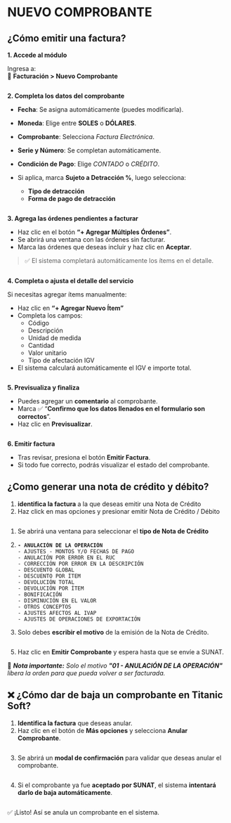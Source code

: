 # NUEVO COMPROBANTE

## ¿Cómo emitir una factur&#x61;**?**

**1. Accede al módulo**

Ingresa a:\
📂 **Facturación > Nuevo Comprobante**

<figure><img src="../../../.gitbook/assets/image.png" alt=""><figcaption></figcaption></figure>

**2. Completa los datos del comprobante**

* **Fecha**: Se asigna automáticamente (puedes modificarla).
* **Moneda**: Elige entre **SOLES** o **DÓLARES**.
* **Comprobante**: Selecciona _Factura Electrónica_.
* **Serie y Número**: Se completan automáticamente.
* **Condición de Pago**: Elige _CONTADO_ o _CRÉDITO_.
*   Si aplica, marca **Sujeto a Detracción %**, luego selecciona:

    * **Tipo de detracción**
    * **Forma de pago de detracción**

    <figure><img src="../../../.gitbook/assets/image (1).png" alt=""><figcaption></figcaption></figure>

**3. Agrega las órdenes pendientes a facturar**

* Haz clic en el botón **“+ Agregar Múltiples Órdenes”**.
* Se abrirá una ventana con las órdenes sin facturar.
* Marca las órdenes que deseas incluir y haz clic en **Aceptar**.

> ✅ El sistema completará automáticamente los ítems en el detalle.

<figure><img src="../../../.gitbook/assets/image (3).png" alt=""><figcaption></figcaption></figure>

**4. Completa o ajusta el detalle del servicio**

Si necesitas agregar ítems manualmente:

* Haz clic en **“+ Agregar Nuevo Ítem”**
* Completa los campos:
  * Código
  * Descripción
  * Unidad de medida
  * Cantidad
  * Valor unitario
  * Tipo de afectación IGV
* El sistema calculará automáticamente el IGV e importe total.

<figure><img src="../../../.gitbook/assets/image (4).png" alt=""><figcaption></figcaption></figure>

**5. Previsualiza y finaliza**

* Puedes agregar un **comentario** al comprobante.
* Marca ✅ “**Confirmo que los datos llenados en el formulario son correctos**”.
* Haz clic en **Previsualizar**.

<figure><img src="../../../.gitbook/assets/image (5).png" alt=""><figcaption></figcaption></figure>

**6. Emitir factura**

* Tras revisar, presiona el botón **Emitir Factura**.
* Si todo fue correcto, podrás visualizar el estado del comprobante.



## ¿Como generar una nota de crédito y débito?

1. **identifica la factura** a la que deseas emitir una Nota de Crédito
2. Haz click en mas opciones y presionar emitir Nota de Crédito / Débito

<figure><img src="../../../.gitbook/assets/image (7).png" alt=""><figcaption></figcaption></figure>

1. Se abrirá una ventana para seleccionar el **tipo de Nota de Crédito**
2. <pre><code><strong>- ANULACIÓN DE LA OPERACIÓN
   </strong>- AJUSTES - MONTOS Y/O FECHAS DE PAGO
   - ANULACIÓN POR ERROR EN EL RUC
   - CORRECCIÓN POR ERROR EN LA DESCRIPCIÓN
   - DESCUENTO GLOBAL
   - DESCUENTO POR ÍTEM
   - DEVOLUCIÓN TOTAL
   - DEVOLUCIÓN POR ÍTEM
   - BONIFICACIÓN
   - DISMINUCIÓN EN EL VALOR
   - OTROS CONCEPTOS
   - AJUSTES AFECTOS AL IVAP
   - AJUSTES DE OPERACIONES DE EXPORTACIÓN
   </code></pre>
3. Solo debes **escribir el motivo** de la emisión de la Nota de Crédito.

<figure><img src="../../../.gitbook/assets/image (8).png" alt=""><figcaption></figcaption></figure>

5. Haz clic en **Emitir Comprobante** y espera hasta que se envíe a SUNAT.

🔔 _**Nota importante:** Solo el motivo **"01 - ANULACIÓN DE LA OPERACIÓN"** libera la orden para que pueda volver a ser facturada._

## ❌ ¿Cómo dar de baja un comprobante en Titanic Soft?

1. **Identifica la factura** que deseas anular.
2. Haz clic en el botón de **Más opciones** y selecciona **Anular Comprobante**.

<figure><img src="../../../.gitbook/assets/image (9).png" alt=""><figcaption></figcaption></figure>

3. Se abrirá un **modal de confirmación** para validar que deseas anular el comprobante.

<figure><img src="../../../.gitbook/assets/image (10).png" alt=""><figcaption></figcaption></figure>

4. Si el comprobante ya fue **aceptado por SUNAT**, el sistema **intentará darlo de baja automáticamente**.

<figure><img src="../../../.gitbook/assets/image (284).png" alt=""><figcaption></figcaption></figure>

✅ ¡Listo! Así se anula un comprobante en el sistema.


